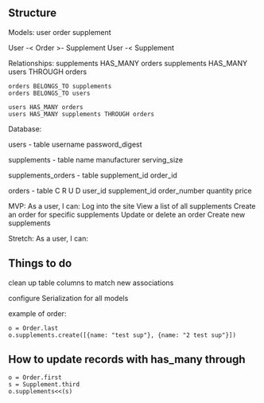 
## Structure
Models:
    user
    order
    supplement

User -< Order >- Supplement
User -< Supplement

Relationships:
    supplements HAS_MANY orders
    supplements HAS_MANY users THROUGH orders

    orders BELONGS_TO supplements
    orders BELONGS_TO users

    users HAS_MANY orders
    users HAS_MANY supplements THROUGH orders


Database:

users - table
    username
    password_digest

supplements - table
	name
	manufacturer
    serving_size

supplements_orders - table
    supplement_id
    order_id

orders - table   C R U D
	user_id
	supplement_id
	order_number
    quantity
	price


MVP: As a user, I can:
    Log into the site
    View a list of all supplements
    Create an order for specific supplements
    Update or delete an order
    Create new supplements

Stretch: As a user, I can:
    


## Things to do
clean up table columns to match new associations

configure Serialization for all models


example of order:
```
o = Order.last
o.supplements.create([{name: "test sup"}, {name: "2 test sup"}])
```

## How to update records with has_many through

```console
o = Order.first
s = Supplement.third
o.supplements<<(s)
```
